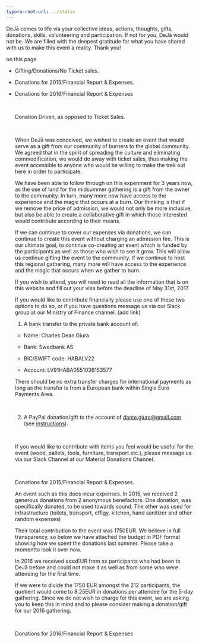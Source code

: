 ```yaml
---
typora-root-url: ../static
---
```


DeJā comes to life via your collective ideas, actions, thoughts, gifts, donations, skills, volunteering and participation. If not for you, DeJā would not be. We are filled with the deepest gratitude for what you have shared with us to make this event a reality.  Thank you!

 on this page

- Gifting/Donations/No Ticket sales.

- Donations for 2015/Financial Report & Expenses.

- Donations for 2016/Financial Report & Expenses

  ​

  Donation Driven, as opposed to Ticket Sales.

  ​

  When DeJā was conceived, we wished to create an event that would serve as a gift from our community of burners to the global community.  We agreed that in the spirit of spreading the culture and eliminating commodification, we would do away with ticket sales, thus making the event accessible to anyone who would be willing to make the trek out here in order to participate. 

  We have been able to follow through on this experiment for 3 years now, as the use of land for the midsummer gathering is a gift from the owner to the community.  In turn, many more now have access to the experience and the magic that occurs at a burn.  Our thinking is that if we remove the price of admission, we would not only be more inclusive, but also be able to create a collaborative gift in which those interested would contribute according to their means.  

  If we can continue to cover our expenses via donations, we can continue to create this event without charging an admission fee.  This is our ultimate goal, to continue co-creating an event which is funded by the participants as well as those who wish to see it grow.  This will allow us continue gifting the event to the community.   If we continue to host this regional gathering, many more will have access to the experience and the magic that occurs when we gather to burn.

  If you wish to attend, you will need to read all the information that is on this website and fill out your visa before the deadline of May 31st, 2017.  

  If you would like to contribute financially please use one of these two options to do so, or if you have questions message us via our Slack group at our Ministry of Finance channel. (add link)

  1. A bank transfer to the private bank account of:

  - Name: Charles Dean Giura

  - Bank: Swedbank AS

  - BIC/SWIFT code: HABALV22

  - Account: LV91HABA0551036153577

  There should be no extra transfer charges for international payments as long as the transfer is from a European bank within Single Euro Payments Area. 

  ​

  2. A PayPal donation/gift to the account of dante.giura@gmail.com (see [instructions](https://www.paypal.com/webapps/mpp/send-money-online)).  

     ​

  If you would like to contribute  with items you feel would be useful for the event (wood, pallets, tools, furniture, transport etc.), please message us via our Slack Channel at our Material Donations Channel.

  ​


  Donations for 2015/Financial Report & Expenses.

  An event such as this does incur expenses.  In 2015, we received 2 generous donations from 2 anonymous benefactors. One donation, was specifically donated, to be used towards sound. The other was used for infrastructure (toilets, transport, effigy, kitchen, hand sanitizer and other random expenses)

  Their total contribution to the event was 1750EUR.  We believe in full transparency, so below we have attached the budget in PDF format showing how we spent the donations last summer. Please take a momentto look it over now.

  In 2016 we received xxxxEUR from xx participants who had been to DeJā before and could not make it as well as from some who were attending for the first time.

  If we were to divide the 1750 EUR amongst the 212 participants, the quotient would come to 8.25EUR in donations per attendee for the 5-day gathering.  Since we do not wish to charge for this event, we are asking you to keep this in mind and to please consider making a donation/gift for our 2016 gathering.

  ​

  Donations for 2016/Financial Report & Expenses

​           


​			
​		
​	
​		
​	
​	


​			
​		
​	


​		
​			
​		
​	